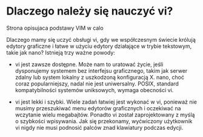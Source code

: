 # Dlaczego należy się nauczyć vi?

Strona opisujaca podstawy VIM w calo

Dlaczego mamy się uczyć obsługi vi, gdy we współczesnym świecie królują edytory graficzne i łatwe w użyciu edytory działające w trybie tekstowym, takie jak
nano? Istnieją trzy ważne powody: 

- vi jest zawsze dostępne. Może nam to uratować życie, jeśli dysponujemy
systemem bez interfejsu graficznego, takim jak serwer zdalny lub system
lokalny z uszkodzoną konfiguracją X. nano, choć coraz popularniejszy,
nadal nie jest uniwersalny. POSIX, standard kompatybilności systemów
uniksowych, wymaga obecności vi.  

- vi jest lekki i szybki. Wiele zadań łatwiej jest wykonać w vi, ponieważ nie
musimy przeszukiwać menu edytorów graficznych i oczekiwać na wczytanie
wielu megabajtów. Ponadto vi został zaprojektowany z myślą o szybkości
wpisywania. Jak się przekonamy, wyćwiczony użytkownik vi nigdy nie
musi podnosić palców znad klawiatury podczas edycji.

